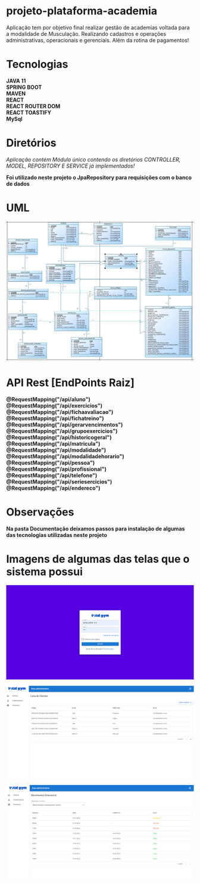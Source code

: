 # projeto-plataforma-academia  
  
  
Aplicação tem por objetivo final realizar gestão de academias voltada para a modalidade de Musculação. Realizando cadastros e operações administrativas, operacionais e gerenciais. Além da rotina de pagamentos!  

# Tecnologias  

**JAVA 11**  
**SPRING BOOT**  
**MAVEN**  
**REACT**  
**REACT ROUTER DOM**  
**REACT TOASTIFY**  
**MySql** 

 
# Diretórios  
  
*Aplicação contém Módulo único contendo os diretórios CONTROLLER, MODEL, REPOSITORY E SERVICE já implementados!* 
 
**Foi utilizado neste projeto o JpaRepository para requisições com o banco de dados**  

# UML  

![UML](Documentação/diagramas/projeto-plataforma-academia-UML.JPG)  
  

# API Rest [EndPoints Raiz]  
  
**@RequestMapping("/api/aluno")**  
**@RequestMapping("/api/exercicios")**  
**@RequestMapping("/api/fichaavaliacao")**  
**@RequestMapping("/api/fichatreino")**  
**@RequestMapping("/api/gerarvencimentos")**  
**@RequestMapping("/api/grupoexercicios")**  
**@RequestMapping("/api/historicogeral")**  
**@RequestMapping("/api/matricula")**  
**@RequestMapping("/api/modalidade")**  
**@RequestMapping("/api/modalidadehorario")**  
**@RequestMapping("/api/pessoa")**  
**@RequestMapping("/api/profissional")**  
**@RequestMapping("/api/telefone")**  
**@RequestMapping("/api/seriesercicios")**  
**@RequestMapping("/api/endereco")**
 
 
 
# Observações  
  
**Na pasta Documentação deixamos passos para instalação de algumas das tecnologias utilizadas neste projeto**
 
  
 
# Imagens de algumas das telas que o sistema possui
  
  
![Login](Documentação/telas/img.png)
  
  
![Lista Cliente](Documentação/telas/img_1.png)
  
  
![Finaceiro](Documentação/telas/img_2.png)
